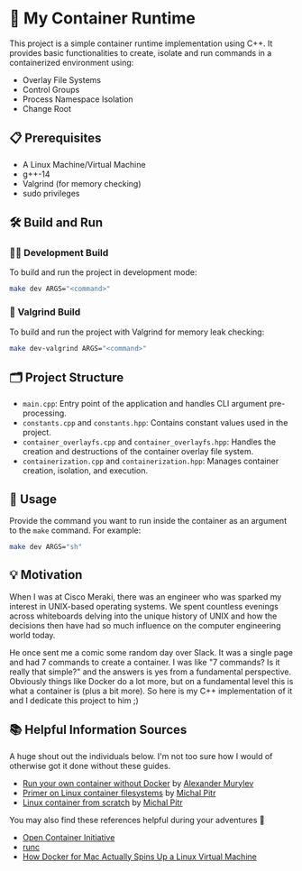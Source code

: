 # 🚀 My Container Runtime

This project is a simple container runtime implementation using C++. It provides basic functionalities to create, isolate and run commands in a containerized environment using:

- Overlay File Systems
- Control Groups
- Process Namespace Isolation
- Change Root

## 📋 Prerequisites

- A Linux Machine/Virtual Machine
- g++-14
- Valgrind (for memory checking)
- sudo privileges

## 🛠️ Build and Run

### 🧑‍💻 Development Build

To build and run the project in development mode:

```sh
make dev ARGS="<command>"
```

### 🧹 Valgrind Build

To build and run the project with Valgrind for memory leak checking:

```sh
make dev-valgrind ARGS="<command>"
```

## 🗂️ Project Structure

- `main.cpp`: Entry point of the application and handles CLI argument pre-processing.
- `constants.cpp` and `constants.hpp`: Contains constant values used in the project.
- `container_overlayfs.cpp` and `container_overlayfs.hpp`: Handles the creation and destructions of the container overlay file system.
- `containerization.cpp` and `containerization.hpp`: Manages container creation, isolation, and execution.

## 🚀 Usage

Provide the command you want to run inside the container as an argument to the `make` command. For example:

```sh
make dev ARGS="sh"
```

## 💡 Motivation

When I was at Cisco Meraki, there was an engineer who was sparked my interest in UNIX-based operating systems. We spent countless evenings across whiteboards delving into the unique history of UNIX and how the decisions then have had so much influence on the computer engineering world today.

He once sent me a comic some random day over Slack. It was a single page and had 7 commands to create a container. I was like "7 commands? Is it really that simple?" and the answers is yes from a fundamental perspective. Obviously things like Docker do a lot more, but on a fundamental level this is what a container is (plus a bit more). So here is my C++ implementation of it and I dedicate this project to him ;)

## 📚 Helpful Information Sources

A huge shout out the individuals below. I'm not too sure how I would of otherwise got it done without these guides.

- [Run your own container without Docker](https://medium.com/@alexander.murylev/run-your-own-container-without-docker-60c297faf010) by [Alexander Murylev](https://www.linkedin.com/in/murylev/)
- [Primer on Linux container filesystems](https://michalpitr.substack.com/p/primer-on-linux-container-filesystems) by [Michal Pitr](https://www.linkedin.com/in/michal-pitr-a7156b127/)
- [Linux container from scratch](https://michalpitr.substack.com/p/linux-container-from-scratch) by [Michal Pitr](https://www.linkedin.com/in/michal-pitr-a7156b127/)

You may also find these references helpful during your adventures 🤠

- [Open Container Initiative](https://opencontainers.org/)
- [runc](https://github.com/opencontainers/runc)
- [How Docker for Mac Actually Spins Up a Linux Virtual Machine](https://news.ycombinator.com/item?id=30707599)
